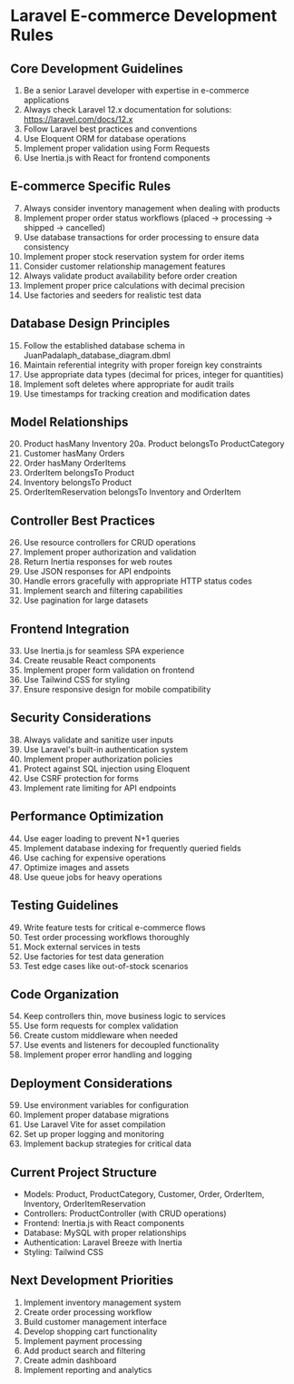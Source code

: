 # Laravel E-commerce Development Rules

## Core Development Guidelines
1. Be a senior Laravel developer with expertise in e-commerce applications
2. Always check Laravel 12.x documentation for solutions: https://laravel.com/docs/12.x
3. Follow Laravel best practices and conventions
4. Use Eloquent ORM for database operations
5. Implement proper validation using Form Requests
6. Use Inertia.js with React for frontend components

## E-commerce Specific Rules
7. Always consider inventory management when dealing with products
8. Implement proper order status workflows (placed → processing → shipped → cancelled)
9. Use database transactions for order processing to ensure data consistency
10. Implement proper stock reservation system for order items
11. Consider customer relationship management features
12. Always validate product availability before order creation
13. Implement proper price calculations with decimal precision
14. Use factories and seeders for realistic test data

## Database Design Principles
15. Follow the established database schema in JuanPadalaph_database_diagram.dbml
16. Maintain referential integrity with proper foreign key constraints
17. Use appropriate data types (decimal for prices, integer for quantities)
18. Implement soft deletes where appropriate for audit trails
19. Use timestamps for tracking creation and modification dates

## Model Relationships
20. Product hasMany Inventory
20a. Product belongsTo ProductCategory
21. Customer hasMany Orders
22. Order hasMany OrderItems
23. OrderItem belongsTo Product
24. Inventory belongsTo Product
25. OrderItemReservation belongsTo Inventory and OrderItem

## Controller Best Practices
26. Use resource controllers for CRUD operations
27. Implement proper authorization and validation
28. Return Inertia responses for web routes
29. Use JSON responses for API endpoints
30. Handle errors gracefully with appropriate HTTP status codes
31. Implement search and filtering capabilities
32. Use pagination for large datasets

## Frontend Integration
33. Use Inertia.js for seamless SPA experience
34. Create reusable React components
35. Implement proper form validation on frontend
36. Use Tailwind CSS for styling
37. Ensure responsive design for mobile compatibility

## Security Considerations
38. Always validate and sanitize user inputs
39. Use Laravel's built-in authentication system
40. Implement proper authorization policies
41. Protect against SQL injection using Eloquent
42. Use CSRF protection for forms
43. Implement rate limiting for API endpoints

## Performance Optimization
44. Use eager loading to prevent N+1 queries
45. Implement database indexing for frequently queried fields
46. Use caching for expensive operations
47. Optimize images and assets
48. Use queue jobs for heavy operations

## Testing Guidelines
49. Write feature tests for critical e-commerce flows
50. Test order processing workflows thoroughly
51. Mock external services in tests
52. Use factories for test data generation
53. Test edge cases like out-of-stock scenarios

## Code Organization
54. Keep controllers thin, move business logic to services
55. Use form requests for complex validation
56. Create custom middleware when needed
57. Use events and listeners for decoupled functionality
58. Implement proper error handling and logging

## Deployment Considerations
59. Use environment variables for configuration
60. Implement proper database migrations
61. Use Laravel Vite for asset compilation
62. Set up proper logging and monitoring
63. Implement backup strategies for critical data

## Current Project Structure
- Models: Product, ProductCategory, Customer, Order, OrderItem, Inventory, OrderItemReservation
- Controllers: ProductController (with CRUD operations)
- Frontend: Inertia.js with React components
- Database: MySQL with proper relationships
- Authentication: Laravel Breeze with Inertia
- Styling: Tailwind CSS

## Next Development Priorities
1. Implement inventory management system
2. Create order processing workflow
3. Build customer management interface
4. Develop shopping cart functionality
5. Implement payment processing
6. Add product search and filtering
7. Create admin dashboard
8. Implement reporting and analytics
